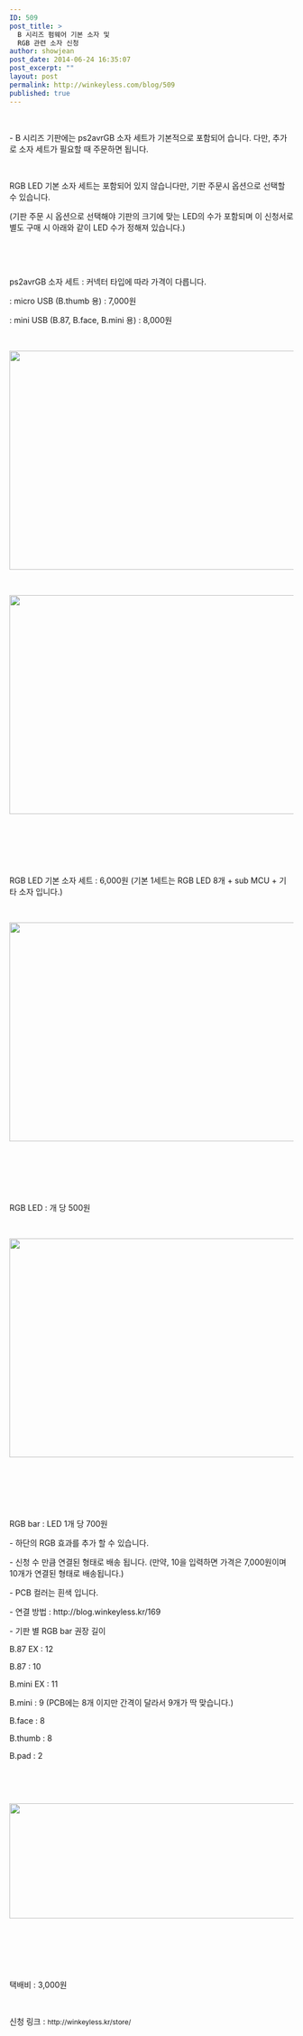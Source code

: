```yaml
---
ID: 509
post_title: >
  B 시리즈 펌웨어 기본 소자 및
  RGB 관련 소자 신청
author: showjean
post_date: 2014-06-24 16:35:07
post_excerpt: ""
layout: post
permalink: http://winkeyless.com/blog/509
published: true
---
```

<p><br /></p><p>- B 시리즈 기판에는 ps2avrGB 소자 세트가 기본적으로 포함되어 습니다. 다만, 추가로 소자 세트가 필요할 때 주문하면 됩니다.</p><p><br /></p><p>RGB LED 기본 소자 세트는 포함되어 있지 않습니다만, 기판 주문시 옵션으로 선택할 수 있습니다.</p><p>(기판 주문 시 옵션으로 선택해야 기판의 크기에 맞는 LED의 수가 포함되며 이 신청서로 별도 구매 시 아래와 같이 LED 수가 정해져 있습니다.)</p><p><br /></p><p><br /></p><p>ps2avrGB 소자 세트 : 커넥터 타입에 따라 가격이 다릅니다.</p><p>: micro USB (B.thumb 용) : 7,000원</p><p>: mini USB (B.87, B.face, B.mini 용) : 8,000원</p><p><br /></p><p style="text-align: left; clear: none; float: none;"><img src="http://winkeyless.com/blog/wp-content/uploads/1/cfile24.uf.2605423653D1D174190992.jpg" class="aligncenter" width="580" height="388" filename="DSC_0584.jpg" filemime="image/jpeg" /></p><p><br /></p><p style="text-align: left; clear: none; float: none;"><img src="http://winkeyless.com/blog/wp-content/uploads/1/cfile22.uf.212F5A3A53D1D17D33A663.jpg" class="aligncenter" width="580" height="388" filename="DSC_0588.jpg" filemime="image/jpeg" /></p><p><br /></p><p><br /></p><p><br /></p><p>RGB LED 기본 소자 세트 : 6,000원 (기본 1세트는 RGB LED 8개 + sub MCU + 기타 소자 입니다.)</p><p><br /></p><p style="text-align: left; clear: none; float: none;"><img src="http://winkeyless.com/blog/wp-content/uploads/1/cfile4.uf.261D783353D1D1861570C9.jpg" class="aligncenter" width="580" height="388" filename="DSC_0578.jpg" filemime="image/jpeg" /></p><p><br /></p><p><br /></p><p><br /></p><p>RGB LED : 개 당 500원</p><p><br /></p><p style="text-align: left; clear: none; float: none;"><img src="http://winkeyless.com/blog/wp-content/uploads/1/cfile25.uf.26483238542B6B1C13D19D.jpg" class="aligncenter" width="580" height="388" filename="DSC_0378.jpg" filemime="image/jpeg" /></p><p><br /></p><p><br /></p><p><br /></p><p>RGB bar : LED 1개 당 700원</p><p>- 하단의 RGB 효과를 추가 할 수 있습니다.</p><p>- 신청 수 만큼 연결된 형태로 배송 됩니다. (만약, 10을 입력하면 가격은 7,000원이며 10개가 연결된 형태로 배송됩니다.)</p><p>- PCB 컬러는 흰색 입니다.</p><p>- 연결 방법 : http://blog.winkeyless.kr/169</p><p>- 기판 별 RGB bar 권장 길이&nbsp;</p><p>B.87 EX : 12</p><p>B.87 : 10</p><p>B.mini EX : 11</p><p>B.mini : 9 (PCB에는 8개 이지만 간격이 달라서 9개가 딱 맞습니다.)</p><p>B.face : 8</p><p>B.thumb : 8</p><p>B.pad : 2</p><p><br /></p><p style="text-align: left; clear: none; float: none;"><br /></p><p style="text-align: left; clear: none; float: none;"><img src="http://winkeyless.com/blog/wp-content/uploads/1/cfile26.uf.245C863C542C0FAD12C228.jpg" class="aligncenter" width="580" height="204" filename="DSC_0808.jpg" filemime="image/jpeg" style="""" /></p><p style="text-align: left; clear: none; float: none;"><br /></p><p><br /></p><p><br /></p><p>택배비 : 3,000원</p><p><br /></p><p>신청 링크 :&nbsp;<span style="font-size: 9pt; line-height: 1.5; background-color: transparent;">http://winkeyless.kr/store/</span></p><p><br /></p><p><br /></p>